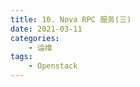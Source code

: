 ```yaml
---
title: 10. Nova RPC 服务(三)
date: 2021-03-11
categories:
    - 运维
tags:
	- Openstack
---
```



<!-- more -->